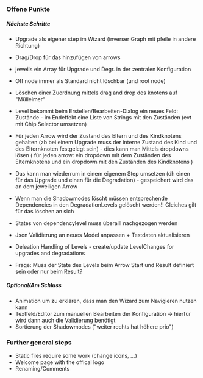 ### Offene Punkte

##### Nächste Schritte

 + Upgrade als eigener step im Wizard (inverser Graph mit pfeile in andere Richtung)
 + Drag/Drop für das hinzufügen von arrows
 + jeweils ein Array für Upgrade und Degr. in der zentralen Konfiguration
 + Off node immer als Standard nicht löschbar (und root node)
 + Löschen einer Zuordnung mittels drag and drop des knotens auf "Mülleimer"
 + Level bekommt beim Erstellen/Bearbeiten-Dialog ein neues Feld: Zustände - im Endeffekt eine Liste von Strings mit den Zuständen (evt mit Chip Selector umsetzen)
 + Für jeden Arrow wird der Zustand des Eltern und des Kindknotens gehalten (zb bei einem Upgrade muss der interne Zustand des Kind und des Elternknoten festgelegt sein) - dies kann man Mittels dropdowns lösen ( für jeden arrow: ein dropdown mit dem Zuständen des Elternknotens und ein dropdown mit den Zuständen des Kindknotens )
 + Das kann man wiederrum in einem eigenem Step umsetzen (dh einen für das Upgrade und einen für die Degradation) - gespeichert wird das an dem jeweiligen Arrow
 + Wenn man die Shadowmodes löscht müssen entsprechende Dependencies in den DegradationLevels gelöscht werden!! Gleiches gilt für das löschen an sich
 + States von dependencylevel muss überalll nachgezogen werden
 + Json Validierung an neues Model anpassen + Testdaten aktualisieren
 + Deleation Handling of Levels - create/update LevelChanges for upgrades and degradations


 + Frage: Muss der State des Levels beim Arrow Start und Result definiert sein oder nur beim Result?
##### Optional/Am Schluss
 + Animation um zu erklären, dass man den Wizard zum Navigieren nutzen kann
 + Textfeld/Editor zum manuellen Bearbeiten der Konfiguration -> hierfür wird dann auch die Validierung benötigt
 + Sortierung der Shadowmodes ("weiter rechts hat höhere prio")


### Further general steps
+ Static files require some work (change icons, ...)
+ Welcome page with the offical logo
+ Renaming/Comments 